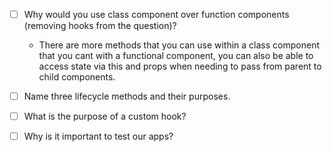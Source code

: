 - [ ] Why would you use class component over function components (removing hooks from the question)?

  - There are more methods that you can use within a class component that you cant with a functional component, you can also be able to access state via this and props when needing to pass from parent to child components.
  
- [ ] Name three lifecycle methods and their purposes.
- [ ] What is the purpose of a custom hook?
- [ ] Why is it important to test our apps?